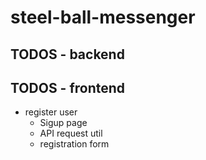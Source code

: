 # steel-ball-messenger

## TODOS - backend

## TODOS - frontend

-   register user
    -   Sigup page
    -   API request util
    -   registration form
